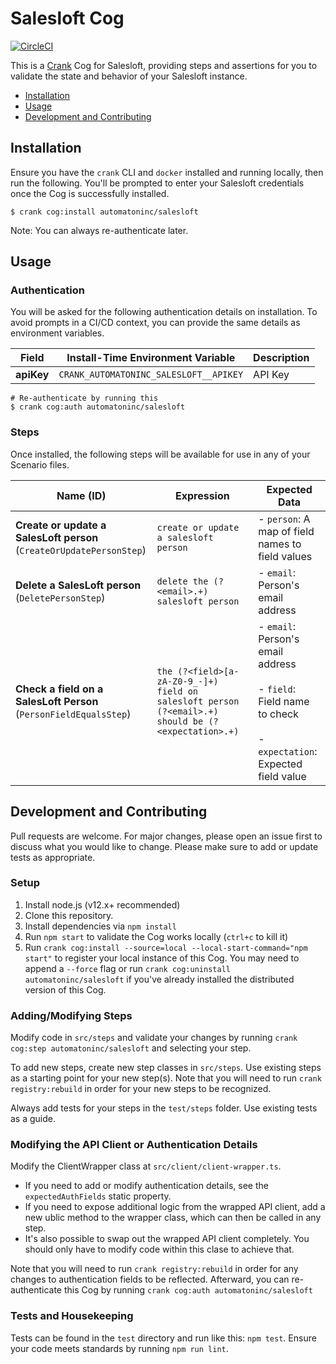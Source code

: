 # Salesloft Cog

[![CircleCI](https://circleci.com/gh/run-crank/cog-salesloft/tree/master.svg?style=svg)](https://circleci.com/gh/run-crank/cog-salesloft/tree/master)

This is a [Crank][what-is-crank] Cog for Salesloft, providing
steps and assertions for you to validate the state and behavior of your
Salesloft instance.

* [Installation](#installation)
* [Usage](#usage)
* [Development and Contributing](#development-and-contributing)

## Installation

Ensure you have the `crank` CLI and `docker` installed and running locally,
then run the following.  You'll be prompted to enter your Salesloft
credentials once the Cog is successfully installed.

```shell-session
$ crank cog:install automatoninc/salesloft
```

Note: You can always re-authenticate later.

## Usage

### Authentication
<!-- run `crank cog:readme automatoninc/salesloft` to update -->
<!-- authenticationDetails -->
You will be asked for the following authentication details on installation. To avoid prompts in a CI/CD context, you can provide the same details as environment variables.

| Field | Install-Time Environment Variable | Description |
| --- | --- | --- |
| **apiKey** | `CRANK_AUTOMATONINC_SALESLOFT__APIKEY` | API Key |

```shell-session
# Re-authenticate by running this
$ crank cog:auth automatoninc/salesloft
```
<!-- authenticationDetailsEnd -->

### Steps
Once installed, the following steps will be available for use in any of your
Scenario files.

<!-- run `crank cog:readme automatoninc/salesloft` to update -->
<!-- stepDetails -->
| Name (ID) | Expression | Expected Data |
| --- | --- | --- |
| **Create or update a SalesLoft person**<br>(`CreateOrUpdatePersonStep`) | `create or update a salesloft person` | - `person`: A map of field names to field values |
| **Delete a SalesLoft person**<br>(`DeletePersonStep`) | `delete the (?<email>.+) salesloft person` | - `email`: Person's email address |
| **Check a field on a SalesLoft Person**<br>(`PersonFieldEqualsStep`) | `the (?<field>[a-zA-Z0-9_-]+) field on salesloft person (?<email>.+) should be (?<expectation>.+)` | - `email`: Person's email address <br><br>- `field`: Field name to check <br><br>- `expectation`: Expected field value |
<!-- stepDetailsEnd -->

## Development and Contributing
Pull requests are welcome. For major changes, please open an issue first to
discuss what you would like to change. Please make sure to add or update tests
as appropriate.

### Setup

1. Install node.js (v12.x+ recommended)
2. Clone this repository.
3. Install dependencies via `npm install`
4. Run `npm start` to validate the Cog works locally (`ctrl+c` to kill it)
5. Run `crank cog:install --source=local --local-start-command="npm start"` to
   register your local instance of this Cog. You may need to append a `--force`
   flag or run `crank cog:uninstall automatoninc/salesloft` if you've already
   installed the distributed version of this Cog.

### Adding/Modifying Steps
Modify code in `src/steps` and validate your changes by running
`crank cog:step automatoninc/salesloft` and selecting your step.

To add new steps, create new step classes in `src/steps`. Use existing steps as
a starting point for your new step(s). Note that you will need to run
`crank registry:rebuild` in order for your new steps to be recognized.

Always add tests for your steps in the `test/steps` folder. Use existing tests
as a guide.

### Modifying the API Client or Authentication Details
Modify the ClientWrapper class at `src/client/client-wrapper.ts`.

- If you need to add or modify authentication details, see the
  `expectedAuthFields` static property.
- If you need to expose additional logic from the wrapped API client, add a new
  ublic method to the wrapper class, which can then be called in any step.
- It's also possible to swap out the wrapped API client completely. You should
  only have to modify code within this clase to achieve that.

Note that you will need to run `crank registry:rebuild` in order for any
changes to authentication fields to be reflected. Afterward, you can
re-authenticate this Cog by running `crank cog:auth automatoninc/salesloft`

### Tests and Housekeeping
Tests can be found in the `test` directory and run like this: `npm test`.
Ensure your code meets standards by running `npm run lint`.

[what-is-crank]: https://crank.run?utm_medium=readme&utm_source=automatoninc%2Fsalesloft
